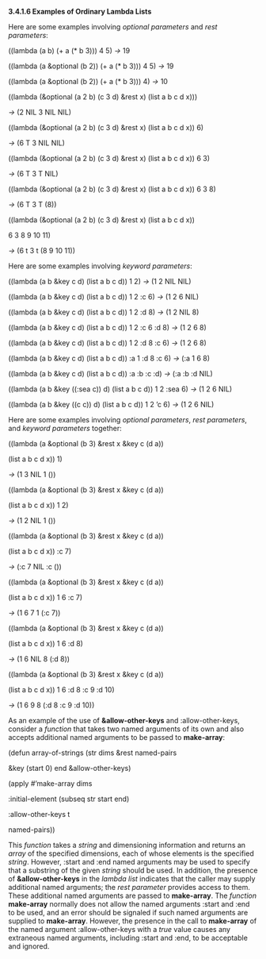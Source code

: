 **3.4.1.6 Examples of Ordinary Lambda Lists** 

Here are some examples involving *optional parameters* and *rest parameters*: 

((lambda (a b) (+ a (\* b 3))) 4 5) *→* 19 

((lambda (a &optional (b 2)) (+ a (\* b 3))) 4 5) *→* 19 

((lambda (a &optional (b 2)) (+ a (\* b 3))) 4) *→* 10 

((lambda (&optional (a 2 b) (c 3 d) &rest x) (list a b c d x))) 

*→* (2 NIL 3 NIL NIL)  



((lambda (&optional (a 2 b) (c 3 d) &rest x) (list a b c d x)) 6) 

*→* (6 T 3 NIL NIL) 

((lambda (&optional (a 2 b) (c 3 d) &rest x) (list a b c d x)) 6 3) 

*→* (6 T 3 T NIL) 

((lambda (&optional (a 2 b) (c 3 d) &rest x) (list a b c d x)) 6 3 8) 

*→* (6 T 3 T (8)) 

((lambda (&optional (a 2 b) (c 3 d) &rest x) (list a b c d x)) 

6 3 8 9 10 11) 

*→* (6 t 3 t (8 9 10 11)) 

Here are some examples involving *keyword parameters*: 

((lambda (a b &key c d) (list a b c d)) 1 2) *→* (1 2 NIL NIL) 

((lambda (a b &key c d) (list a b c d)) 1 2 :c 6) *→* (1 2 6 NIL) 

((lambda (a b &key c d) (list a b c d)) 1 2 :d 8) *→* (1 2 NIL 8) 

((lambda (a b &key c d) (list a b c d)) 1 2 :c 6 :d 8) *→* (1 2 6 8) 

((lambda (a b &key c d) (list a b c d)) 1 2 :d 8 :c 6) *→* (1 2 6 8) 

((lambda (a b &key c d) (list a b c d)) :a 1 :d 8 :c 6) *→* (:a 1 6 8) 

((lambda (a b &key c d) (list a b c d)) :a :b :c :d) *→* (:a :b :d NIL) 

((lambda (a b &key ((:sea c)) d) (list a b c d)) 1 2 :sea 6) *→* (1 2 6 NIL) 

((lambda (a b &key ((c c)) d) (list a b c d)) 1 2 ’c 6) *→* (1 2 6 NIL) 

Here are some examples involving *optional parameters*, *rest parameters*, and *keyword parameters* together: 

((lambda (a &optional (b 3) &rest x &key c (d a)) 

(list a b c d x)) 1) 

*→* (1 3 NIL 1 ()) 

((lambda (a &optional (b 3) &rest x &key c (d a)) 

(list a b c d x)) 1 2) 

*→* (1 2 NIL 1 ()) 

((lambda (a &optional (b 3) &rest x &key c (d a)) 

(list a b c d x)) :c 7) 

*→* (:c 7 NIL :c ()) 

((lambda (a &optional (b 3) &rest x &key c (d a)) 

(list a b c d x)) 1 6 :c 7) 

*→* (1 6 7 1 (:c 7)) 

((lambda (a &optional (b 3) &rest x &key c (d a)) 

(list a b c d x)) 1 6 :d 8) 

*→* (1 6 NIL 8 (:d 8)) 

((lambda (a &optional (b 3) &rest x &key c (d a)) 

(list a b c d x)) 1 6 :d 8 :c 9 :d 10) 

*→* (1 6 9 8 (:d 8 :c 9 :d 10)) 

As an example of the use of **&allow-other-keys** and :allow-other-keys, consider a *function* that takes two named arguments of its own and also accepts additional named arguments to be passed to **make-array**:  



(defun array-of-strings (str dims &rest named-pairs 

&key (start 0) end &allow-other-keys) 

(apply #’make-array dims 

:initial-element (subseq str start end) 

:allow-other-keys t 

named-pairs)) 

This *function* takes a *string* and dimensioning information and returns an *array* of the specified dimensions, each of whose elements is the specified *string*. However, :start and :end named arguments may be used to specify that a substring of the given *string* should be used. In addition, the presence of **&allow-other-keys** in the *lambda list* indicates that the caller may supply additional named arguments; the *rest parameter* provides access to them. These additional named arguments are passed to **make-array**. The *function* **make-array** normally does not allow the named arguments :start and :end to be used, and an error should be signaled if such named arguments are supplied to **make-array**. However, the presence in the call to **make-array** of the named argument :allow-other-keys with a *true* value causes any extraneous named arguments, including :start and :end, to be acceptable and ignored. 

